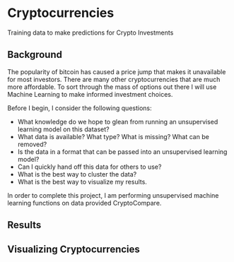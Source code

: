 # Cryptocurrencies
Training data to make predictions for Crypto Investments

## Background
The popularity of bitcoin has caused a price jump that makes it unavailable for most investors. There are many other cryptocurrencies that are much more affordable. To sort through the mass of options out there I will use Machine Learning to make informed investment choices. 

Before I begin,  I consider the following questions:
* What knowledge do we hope to glean from running an unsupervised learning model on this dataset?
* What data is available? What type? What is missing? What can be removed?
* Is the data in a format that can be passed into an unsupervised learning model?
* Can I quickly hand off this data for others to use?
* What is the best way to cluster the data?
* What is the best way to visualize my results. 

In order to complete this project, I am performing unsupervised machine learning functions on data provided CryptoCompare. 


## Results

## Visualizing Cryptocurrencies

